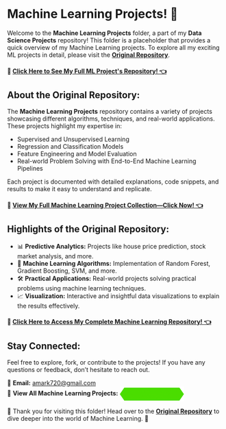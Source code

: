 # Machine Learning Projects! 🚀 

Welcome to the **Machine Learning Projects** folder, a part of my **Data Science Projects** repository! This folder is a placeholder that provides a quick overview of my Machine Learning projects. To explore all my exciting ML projects in detail, please visit the [**Original Repository**](https://github.com/amark720/Machine-Learning-Projects).

#### 🔗 **[Click Here to See My Full ML Project's Repository! 👈](https://github.com/amark720/Machine-Learning-Projects)**  

## About the Original Repository:  
The **Machine Learning Projects** repository contains a variety of projects showcasing different algorithms, techniques, and real-world applications. These projects highlight my expertise in:  
- Supervised and Unsupervised Learning  
- Regression and Classification Models  
- Feature Engineering and Model Evaluation  
- Real-world Problem Solving with End-to-End Machine Learning Pipelines  

Each project is documented with detailed explanations, code snippets, and results to make it easy to understand and replicate.  

#### 🔗 **[View My Full Machine Learning Project Collection—Click Now! 👈](https://github.com/amark720/Machine-Learning-Projects)**  

## Highlights of the Original Repository:  
- 📊 **Predictive Analytics:** Projects like house price prediction, stock market analysis, and more.  
- 🤖 **Machine Learning Algorithms:** Implementation of Random Forest, Gradient Boosting, SVM, and more.  
- 🛠️ **Practical Applications:** Real-world projects solving practical problems using machine learning techniques.  
- 📈 **Visualization:** Interactive and insightful data visualizations to explain the results effectively.  

#### 🔗 **[Click Here to Access My Complete Machine Learning Repository! 👈](https://github.com/amark720/Machine-Learning-Projects)**

## Stay Connected:  
Feel free to explore, fork, or contribute to the projects! If you have any questions or feedback, don’t hesitate to reach out.  

📧 **Email:** amark720@gmail.com  
📂 **View All Machine Learning Projects:** <a href="https://github.com/amark720/Machine-Learning-Projects" target="_blank"><img align="center" src="https://github.com/amark720/Amar-kumar/blob/master/ScreenShots/Click-Here-btn.gif" width="150" height="35" ></a> 

🙏 Thank you for visiting this folder! Head over to the [**Original Repository**](https://github.com/amark720/Machine-Learning-Projects) to dive deeper into the world of Machine Learning. 🚀  


